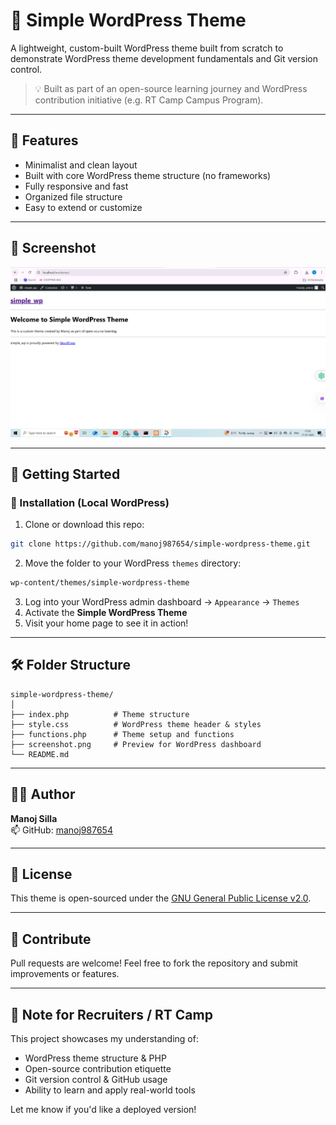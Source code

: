 # 🎨 Simple WordPress Theme

A lightweight, custom-built WordPress theme built from scratch to demonstrate WordPress theme development fundamentals and Git version control.

> 💡 Built as part of an open-source learning journey and WordPress contribution initiative (e.g. RT Camp Campus Program).

---

## 🌟 Features

- Minimalist and clean layout
- Built with core WordPress theme structure (no frameworks)
- Fully responsive and fast
- Organized file structure
- Easy to extend or customize

---

## 📸 Screenshot

![Simple WordPress Theme Preview](screenshot.png)

---

## 🚀 Getting Started

### 📁 Installation (Local WordPress)

1. Clone or download this repo:

```bash
git clone https://github.com/manoj987654/simple-wordpress-theme.git
```

2. Move the folder to your WordPress `themes` directory:

```bash
wp-content/themes/simple-wordpress-theme
```

3. Log into your WordPress admin dashboard → `Appearance` → `Themes`
4. Activate the **Simple WordPress Theme**
5. Visit your home page to see it in action!

---

## 🛠️ Folder Structure

```
simple-wordpress-theme/
│
├── index.php          # Theme structure
├── style.css          # WordPress theme header & styles
├── functions.php      # Theme setup and functions
├── screenshot.png     # Preview for WordPress dashboard
└── README.md
```

---

## 👨‍💻 Author

**Manoj Silla**  
📫 GitHub: [manoj987654](https://github.com/manoj987654)

---

## 📄 License

This theme is open-sourced under the [GNU General Public License v2.0](https://www.gnu.org/licenses/old-licenses/gpl-2.0.en.html).

---

## 🤝 Contribute

Pull requests are welcome! Feel free to fork the repository and submit improvements or features.

---

## 📌 Note for Recruiters / RT Camp

This project showcases my understanding of:

- WordPress theme structure & PHP
- Open-source contribution etiquette
- Git version control & GitHub usage
- Ability to learn and apply real-world tools

Let me know if you'd like a deployed version!